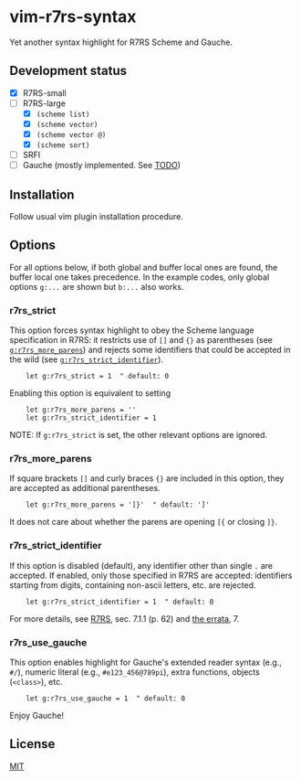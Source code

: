 # vim-r7rs-syntax

Yet another syntax highlight for R7RS Scheme and Gauche.

## Development status

- [x] R7RS-small 
- [ ] R7RS-large
    - [x] `(scheme list)`
    - [x] `(scheme vector)`
    - [x] `(scheme vector @)`
    - [x] `(scheme sort)`
- [ ] SRFI
- [ ] Gauche (mostly implemented. See [TODO](TODO.md))

## Installation

Follow usual vim plugin installation procedure.

## Options

For all options below, if both global and buffer local ones are found, the
buffer local one takes precedence.  In the example codes, only global options
`g:...` are shown but `b:...` also works.

### r7rs_strict

This option forces syntax highlight to obey the Scheme language specification
in R7RS: it restricts use of `[]` and `{}` as parentheses (see
[`g:r7rs_more_parens`](#r7rs_more_parens)) and rejects some identifiers that
could be accepted in the wild (see
[`g:r7rs_strict_identifier`](#r7rs_strict_identifier)).
```vim
    let g:r7rs_strict = 1  " default: 0
```
Enabling this option is equivalent to setting
```vim
    let g:r7rs_more_parens = ''
    let g:r7rs_strict_identifier = 1
```

NOTE: If `g:r7rs_strict` is set, the other relevant options are ignored.

### r7rs_more_parens

If square brackets `[]` and curly braces `{}` are included in this option,
they are accepted as additional parentheses.
```vim
    let g:r7rs_more_parens = ']}'  " default: ']'
```
It does not care about whether the parens are opening `[{` or closing `]}`.

### r7rs_strict_identifier

If this option is disabled (default), any identifier other than single `.` are
accepted.  If enabled, only those specified in R7RS are accepted: identifiers
starting from digits, containing non-ascii letters, etc. are rejected.
```vim
    let g:r7rs_strict_identifier = 1  " default: 0
```
For more details, see [R7RS][1], sec. 7.1.1 (p. 62) and [the errata][2], 7.

### r7rs_use_gauche

This option enables highlight for Gauche's extended reader syntax (e.g.,
`#/`), numeric literal (e.g., `#e123_456@789pi`), extra functions, objects
(`<class>`), etc.
```vim
    let g:r7rs_use_gauche = 1  " default: 0
```
Enjoy Gauche!

[1]: https://small.r7rs.org/
[2]: https://small.r7rs.org/wiki/R7RSSmallErrata/

## License

[MIT](LICENSE)
